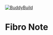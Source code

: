 [![BuddyBuild](https://dashboard.buddybuild.com/api/statusImage?appID=59328499003d1200017316be&branch=master&build=latest)](https://dashboard.buddybuild.com/apps/59328499003d1200017316be/build/latest?branch=master)

# Fibro Note
